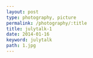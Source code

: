 ```yaml
---
layout: post
type: photography, picture
permalink: /photography/:title
title: julytalk-1
date: 2014-01-16
keyword: julytalk
path: 1.jpg
---
```



